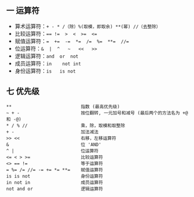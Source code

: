 ## 一 运算符

- 算术运算符：`+ - * /（除）%(取模，即取余) **(幂) //（去整除）`  
- 比较运算符：` == !=  >  <  >=  <=  `   
- 赋值运算符：` =  +=  -=  *=  /=  %=  **=  //= `
- 位运算符：` &  |  ^   ~   <<   >>  `
- 逻辑运算符：`and  or  not`
- 成员运算符：`in    not int`
- 身份运算符：` is   is not `

## 七 优先级

```
**	                        指数 (最高优先级)
~ + -	                    按位翻转, 一元加号和减号 (最后两个的方法名为 +@ 和 -@)
* / % //	                乘，除，取模和取整除
+ -	                        加法减法
>> <<	                    右移，左移运算符
&	                        位 'AND'
^ |	                        位运算符
<= < > >=	                比较运算符
<> == !=	                等于运算符
= %= /= //= -= += *= **=	赋值运算符
is is not	                身份运算符
in not in	                成员运算符
not and or	                逻辑运算符
```